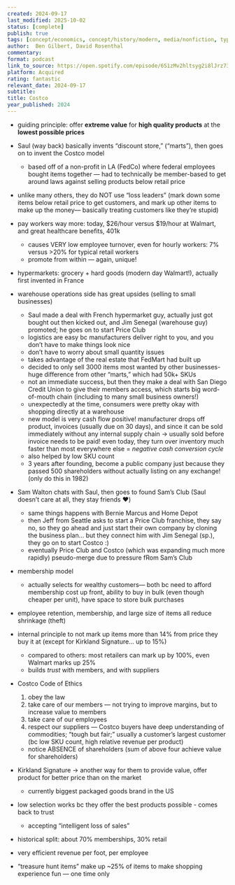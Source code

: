 ```yaml
---
created: 2024-09-17
last_modified: 2025-10-02
status: [complete]
publish: true
tags: [concept/economics, concept/history/modern, media/nonfiction, type/notes]
author:  Ben Gilbert, David Rosenthal
commentary:
format: podcast
link_to_source: https://open.spotify.com/episode/6S1zMv2hltsyg2i8lJrz73
platform: Acquired
rating: fantastic
relevant_date: 2024-09-17
subtitle:
title: Costco
year_published: 2024
---
```


- guiding principle: offer **extreme value** for **high quality products** at the **lowest possible prices**
- Saul (way back) basically invents “discount store,” (“marts”), then goes on to invent the Costco model
    - based off of a non-profit in LA (FedCo) where federal employees bought items together — had to technically be member-based to get around laws against selling products below retail price
- unlike many others, they do NOT use “loss leaders” (mark down some items below retail price to get customers, and mark up other items to make up the money— basically treating customers like they’re stupid)
- pay workers way more: today, $26/hour versus $19/hour at Walmart, and great healthcare benefits, 401k
    - causes VERY low employee turnover, even for hourly workers: 7% versus >20% for typical retail workers
    - promote from within — again, unique!
- hypermarkets: grocery + hard goods (modern day Walmart!), actually first invented in France
- warehouse operations side has great upsides (selling to small businesses)
    - Saul made a deal with French hypermarket guy, actually just got bought out then kicked out, and Jim Senegal (warehouse guy) promoted; he goes on to start Price Club
    - logistics are easy bc manufacturers deliver right to you, and you don’t have to make things look nice
    - don’t have to worry about small quantity issues
    - takes advantage of the real estate that FedMart had built up
    - decided to only sell 3000 items most wanted by other businesses- huge difference from other “marts,” which had 50k+ SKUs
    - not an immediate success, but then they make a deal with San Diego Credit Union to give their members access, which starts big word-of-mouth chain (including to many small business owners!)
    - unexpectedly at the time, consumers were pretty okay with shopping directly at a warehouse
    - new model is very cash flow positive! manufacturer drops off product, invoices (usually due on 30 days), and since it can be sold immediately without any internal supply chain → usually sold before invoice needs to be paid! even today, they turn over inventory much faster than most everywhere else = *negative cash conversion cycle*
    - also helped by low SKU count
    - 3 years after founding, become a public company just because they passed 500 shareholders without actually listing on any exchange! (only do this in 1982)
- Sam Walton chats with Saul, then goes to found Sam’s Club (Saul doesn’t care at all, they stay friends ❤️)
    - same things happens with Bernie Marcus and Home Depot
    - then Jeff from Seattle asks to start a Price Club franchise, they say no, so they go ahead and just start their own company by cloning the business plan… but they connect him with Jim Senegal (sp.), they go on to start Costco :)
    - eventually Price Club and Costco (which was expanding much more rapidly) pseudo-merge due to pressure fRom Sam’s Club
- membership model
    - actually selects for wealthy customers— both bc need to afford membership cost up front, ability to buy in bulk (even though cheaper per unit), have space to store bulk purchases
- employee retention, membership, and large size of items all reduce shrinkage (theft)
- internal principle to not mark up items more than 14% from price they buy it at (except for Kirkland Signature… up to 15%)
    - compared to others: most retailers can mark up by 100%, even Walmart marks up 25%
    - builds *trust* with members, and with suppliers
- Costco Code of Ethics
    
    1. obey the law
    2. take care of our members — not trying to improve margins, but to increase value to members
    3. take care of our employees
    4. respect our suppliers — Costco buyers have deep understanding of commodities; “tough but fair;” usually a customer’s largest customer (bc low SKU count, high relative revenue per product)
    
    - notice ABSENCE of shareholders (sum of above four achieve value for shareholders)
- Kirkland Signature → another way for them to provide value, offer product for better price than on the market
    - currently biggest packaged goods brand in the US
- low selection works bc they offer the best products possible - comes back to trust
    - accepting “intelligent loss of sales”
- historical split: about 70% memberships, 30% retail
- very efficient revenue per foot, per employee
- “treasure hunt items” make up ~25% of items to make shopping experience fun — one time only

